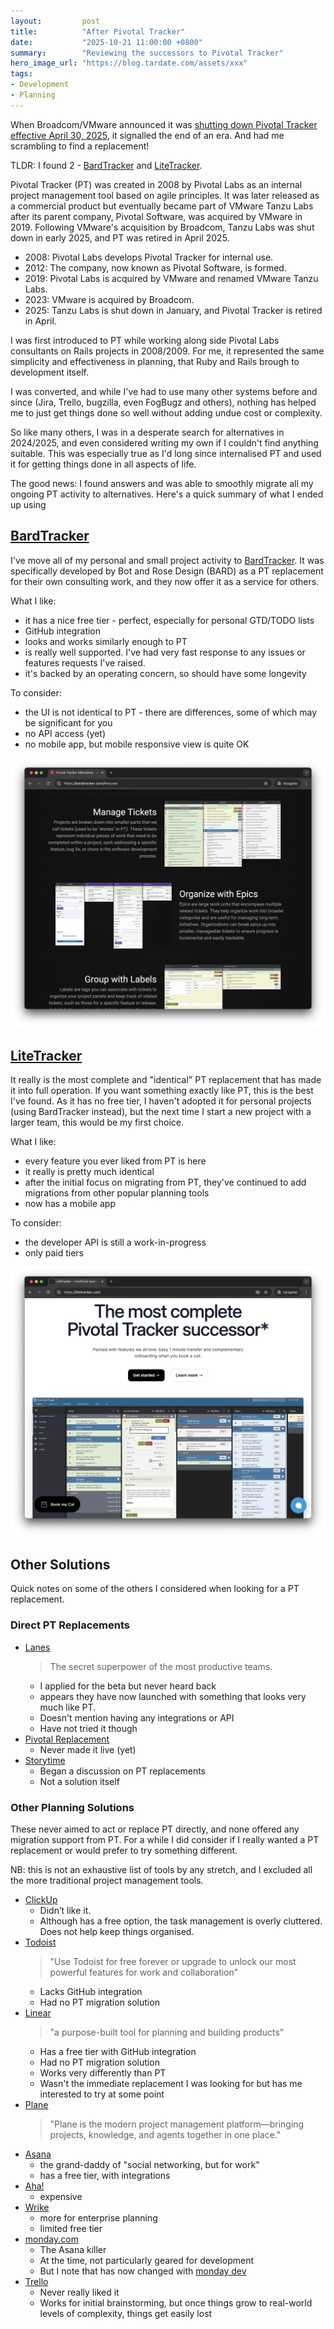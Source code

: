 ```yaml
---
layout:         post
title:          "After Pivotal Tracker"
date:           "2025-10-21 11:00:00 +0800"
summary:        "Reviewing the successors to Pivotal Tracker"
hero_image_url: "https://blog.tardate.com/assets/xxx"
tags:
- Development
- Planning
---
```


When Broadcom/VMware announced it was
[shutting down Pivotal Tracker effective April 30, 2025](https://web.archive.org/web/20250321135732/https://www.pivotaltracker.com/blog/2024-09-18-end-of-life), it signalled the end of an era. And had me scrambling to find a replacement!

TLDR: I found 2 -
[BardTracker](https://bardtracker.com/) and
[LiteTracker](https://litetracker.com/).

Pivotal Tracker (PT) was created in 2008 by Pivotal Labs as an internal project management tool based on agile principles. It was later released as a commercial product but eventually became part of VMware Tanzu Labs after its parent company, Pivotal Software, was acquired by VMware in 2019. Following VMware's acquisition by Broadcom, Tanzu Labs was shut down in early 2025, and PT was retired in April 2025.

* 2008: Pivotal Labs develops Pivotal Tracker for internal use.
* 2012: The company, now known as Pivotal Software, is formed.
* 2019: Pivotal Labs is acquired by VMware and renamed VMware Tanzu Labs.
* 2023: VMware is acquired by Broadcom.
* 2025: Tanzu Labs is shut down in January, and Pivotal Tracker is retired in April.

I was first introduced to PT while working along side Pivotal Labs consultants on Rails projects in 2008/2009.
For me, it represented the same simplicity and effectiveness in planning, that Ruby and Rails brough to development itself.

I was converted, and while I've had to use many other systems before and since (Jira, Trello, bugzilla, even FogBugz and others),
nothing has helped me to just get things done so well without adding undue cost or complexity.

So like many others, I was in a desperate search for alternatives in 2024/2025, and even considered writing my own if I couldn't find anything suitable. This was especially true as I'd long since internalised PT and used it for getting things done in all aspects of life.

The good news: I found answers and was able to smoothly migrate all my ongoing PT activity to alternatives. Here's a quick summary of what I ended up using

## [BardTracker](https://bardtracker.com/)

I've move all of my personal and small project activity to [BardTracker](https://bardtracker.com/).
It was specifically developed by Bot and Rose Design (BARD) as a PT replacement for their own consulting work,
and they now offer it as a service for others.

What I like:

* it has a nice free tier - perfect, especially for personal GTD/TODO lists
* GitHub integration
* looks and works similarly enough to PT
* is really well supported. I've had very fast response to any issues or features requests I've raised.
* it's backed by an operating concern, so should have some longevity

To consider:

* the UI is not identical to PT - there are differences, some of which may be significant for you
* no API access (yet)
* no mobile app, but mobile responsive view is quite OK

[![bardtracker-1](/assets/2025-10-21-after-pivotal-tracker/bardtracker-1.png)](https://bardtracker.com/)

## [LiteTracker](https://litetracker.com/)

It really is the most complete and "identical" PT replacement that has made it into full operation.
If you want something exactly like PT, this is the best I've found.
As it has no free tier, I haven't adopted it for personal projects (using BardTracker instead),
but the next time I start a new project with a larger team, this would be my first choice.

What I like:

* every feature you ever liked from PT is here
* it really is pretty much identical
* after the initial focus on migrating from PT, they've continued to add migrations from other popular planning tools
* now has a mobile app

To consider:

* the developer API is still a work-in-progress
* only paid tiers

[![litetracker-1](/assets/2025-10-21-after-pivotal-tracker/litetracker-1.png)](https://litetracker.com/)

## Other Solutions

Quick notes on some of the others I considered when looking for a PT replacement.

### Direct PT Replacements

* [Lanes](https://lanes.pm/)
    > The secret superpower of the most productive teams.
    * I applied for the beta but never heard back
    * appears they have now launched with something that looks very much like PT.
    * Doesn't mention having any integrations or API
    * Have not tried it though
* [Pivotal Replacement](https://www.pivotalreplacement.com/)
    * Never made it live (yet)
* [Storytime](https://talk.storytime.solutions/)
    * Began a discussion on PT replacements
    * Not a solution itself

### Other Planning Solutions

These never aimed to act or replace PT directly, and none offered any migration support from PT.
For a while I did consider if I really wanted a PT replacement or would prefer to try something different.

NB: this is not an exhaustive list of tools by any stretch, and I excluded all the more traditional project management tools.

* [ClickUp](https://clickup.com/)
    * Didn’t like it.
    * Although has a free option, the task management is overly cluttered. Does not help keep things organised.
* [Todoist](https://www.todoist.com/)
    > "Use Todoist for free forever or upgrade to unlock our most powerful features for work and collaboration"
    * Lacks GitHub integration
    * Had no PT migration solution
* [Linear](https://linear.app/homepage)
    > "a purpose-built tool for planning and building products"
    * Has a free tier with GitHub integration
    * Had no PT migration solution
    * Works very differently than PT
    * Wasn't the immediate replacement I was looking for but has me interested to try at some point
* [Plane](https://plane.so/)
    > "Plane is the modern project management platform—bringing projects, knowledge, and agents together in one place."
* [Asana](https://asana.com/)
    * the grand-daddy of "social networking, but for work"
    * has a free tier, with integrations
* [Aha!](https://www.aha.io/)
    * expensive
* [Wrike](https://www.wrike.com/)
    * more for enterprise planning
    * limited free tier
* [monday.com](http://monday.com/)
    * The Asana killer
    * At the time, not particularly geared for development
    * But I note that has now changed with [monday dev](https://monday.com/w/dev)
* [Trello](https://trello.com/)
    * Never really liked it
    * Works for initial brainstorming, but once things grow to real-world levels of complexity, things get easily lost
